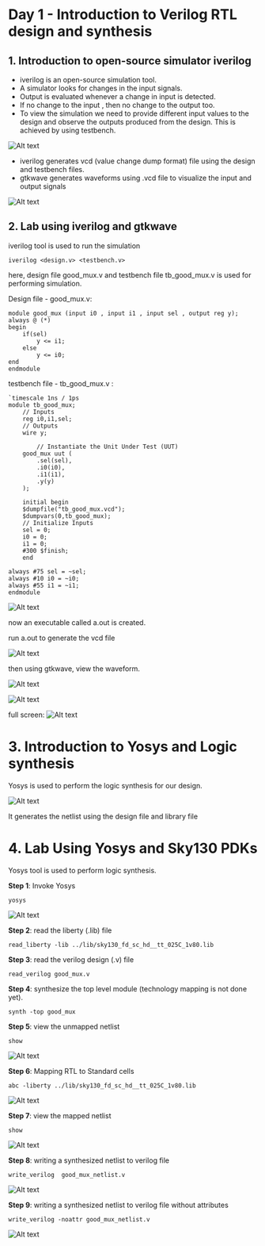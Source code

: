 # Day 1 - Introduction to Verilog RTL design and synthesis

## 1. Introduction to open-source simulator iverilog

- iverilog is an open-source simulation tool.
- A simulator looks for changes in the input signals.
- Output is evaluated whenever a change in input is detected.
- If no change to the input , then no change to the output too.
- To view the simulation we need to provide different input values to the design and observe the outputs produced from the design. This is achieved by using testbench.

![Alt text](images/testbench.png)

- iverilog generates vcd (value change dump format) file using the design and testbench files.
- gtkwave generates waveforms using .vcd file to visualize the input and output signals 

![Alt text](images/iverilog_simulation_flow.png)


## 2. Lab using iverilog and gtkwave

iverilog tool is used to run the simulation

```
iverilog <design.v> <testbench.v>
```

here, design file good_mux.v and testbench file tb_good_mux.v is used for performing simulation.

Design file - good_mux.v:
```
module good_mux (input i0 , input i1 , input sel , output reg y);
always @ (*)
begin
	if(sel)
		y <= i1;
	else 
		y <= i0;
end
endmodule
```

testbench file - tb_good_mux.v :
```
`timescale 1ns / 1ps
module tb_good_mux;
	// Inputs
	reg i0,i1,sel;
	// Outputs
	wire y;

        // Instantiate the Unit Under Test (UUT)
	good_mux uut (
		.sel(sel),
		.i0(i0),
		.i1(i1),
		.y(y)
	);

	initial begin
	$dumpfile("tb_good_mux.vcd");
	$dumpvars(0,tb_good_mux);
	// Initialize Inputs
	sel = 0;
	i0 = 0;
	i1 = 0;
	#300 $finish;
	end

always #75 sel = ~sel;
always #10 i0 = ~i0;
always #55 i1 = ~i1;
endmodule
```

![Alt text](images/iverilog_command.png)

now an executable called a.out is created.

run a.out to generate the vcd file

![Alt text](images/generating_vcd_file.png)

then using gtkwave, view the waveform.

![Alt text](images/gtkwave_command.png)

![Alt text](images/waveform_using_gtkwave.png)

full screen:
![Alt text](images/gtkwave_fullscreen.png)

# 3. Introduction to Yosys and Logic synthesis

Yosys is used to perform the logic synthesis for our design.

![Alt text](images/yosys_flow.png)

It generates the netlist using the design file and library file

# 4. Lab Using Yosys and Sky130 PDKs

Yosys tool is used to perform logic synthesis.

**Step 1**: Invoke Yosys
```
yosys
```
![Alt text](images/yosys_invoke.png)


**Step 2**: read the liberty (.lib) file
```
read_liberty -lib ../lib/sky130_fd_sc_hd__tt_025C_1v80.lib
```

**Step 3**: read the verilog design (.v) file
```
read_verilog good_mux.v
```
**Step 4**: synthesize the top level module (technology mapping is not done yet).
```
synth -top good_mux
```

**Step 5**: view the unmapped netlist
```
show
```

![Alt text](images/unmapped_netlist.png)

**Step 6**: Mapping RTL to Standard cells
```
abc -liberty ../lib/sky130_fd_sc_hd__tt_025C_1v80.lib
```
![Alt text](images/mapped_cells.png)

**Step 7**: view the mapped netlist
```
show
```
![Alt text](images/mapped_netlist.png)

**Step 8**: writing a synthesized netlist to verilog file 
```
write_verilog  good_mux_netlist.v
```
![Alt text](images/netlist_in_verilog.png)

**Step 9**: writing a synthesized netlist to verilog file without attributes
```
write_verilog -noattr good_mux_netlist.v
```
![Alt text](images/netlist_in_verilog_without_attributes.png)


